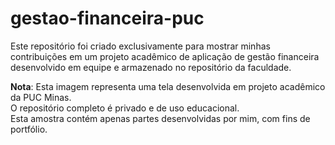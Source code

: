 # gestao-financeira-puc
Este repositório foi criado exclusivamente para mostrar minhas contribuições em um projeto acadêmico de aplicação de gestão financeira desenvolvido em equipe e armazenado no repositório da faculdade.

**Nota**: Esta imagem representa uma tela desenvolvida em projeto acadêmico da PUC Minas.  
O repositório completo é privado e de uso educacional.  
Esta amostra contém apenas partes desenvolvidas por mim, com fins de portfólio.

